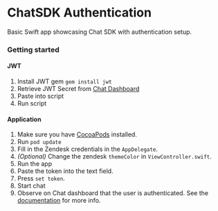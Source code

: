 # ChatSDK Authentication

Basic Swift app showcasing Chat SDK with authentication setup.

### Getting started

#### JWT
1. Install JWT gem `gem install jwt`
2. Retrieve JWT Secret from [Chat Dashboard](https://support.zendesk.com/hc/en-us/articles/360022185594-Enabling-authenticated-visitors-in-the-integrated-Web-Widget#topic_s5k_dvq_4fb)
3. Paste into script
4. Run script

#### Application 

1. Make sure you have [CocoaPods](https://guides.cocoapods.org/using/getting-started.html#getting-started) installed.
2. Run `pod update`
3. Fill in the Zendesk credentials in the `AppDelegate`.
4. _(Optional)_ Change the zendesk `themeColor` in `ViewController.swift`.
5. Run the app
6. Paste the token into the text field.
7. Press `set token`.
8. Start chat
9. Observe on Chat dashboard that the user is authenticated. See the [documentation](https://support.zendesk.com/hc/en-us/articles/360022185594-Enabling-authenticated-visitors-in-the-integrated-Web-Widget#topic_jsx_cvq_4fb) for more info.
